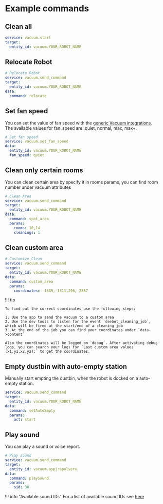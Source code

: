 # Example commands

## Clean all

```yaml
service: vacuum.start
target:
  entity_id: vacuum.YOUR_ROBOT_NAME
```

## Relocate Robot

```yaml
# Relocate Robot
service: vacuum.send_command
target:
  entity_id: vacuum.YOUR_ROBOT_NAME
data:
  command: relocate
```

## Set fan speed

You can set the value of fan speed with the [generic Vacuum integrations](https://www.home-assistant.io/integrations/vacuum/#service-vacuumset_fan_speed). The available values for fan_speed are: quiet, normal, max, max+.

```yaml
# Set fan speed
service: vacuum.set_fan_speed
data:
  entity_id: vacuum.YOUR_ROBOT_NAME
  fan_speed: quiet
```

## Clean only certain rooms

You can clean certain area by specify it in rooms params, you can find room number under vacuum attributes

```yaml
# Clean Area
service: vacuum.send_command
target:
  entity_id: vacuum.YOUR_ROBOT_NAME
data:
  command: spot_area
  params:
    rooms: 10,14
    cleanings: 1
```

## Clean custom area

```yaml
# Customize Clean
service: vacuum.send_command
target:
  entity_id: vacuum.YOUR_ROBOT_NAME
data:
  command: custom_area
  params:
    coordinates: -1339,-1511,296,-2587
```

!!! tip

    To find out the correct coordinates use the following steps:

    1. Use the app to send the vacuum to a custom area
    2. Use the dev tools to listen for the event `deebot_cleaning_job`, which will be fired at the start/end of a cleaning job
    3. At the end of the job you can find your coordinates under `data->content`

    Also the coordinates will be logged on `debug`. After activating debug logs, you can search your logs for `Last custom area values (x1,y1,x2,y2):` to get the coordinates.

## Empty dustbin with auto-empty station

Manually start empting the dustbin, when the robot is docked on a auto-empty station.

```yaml
service: vacuum.send_command
target:
  entity_id: vacuum.YOUR_ROBOT_NAME
data:
  command: setAutoEmpty
  params:
    act: start
```

## Play sound

You can play a sound or voice report.

```yaml
# Play sound
service: vacuum.send_command
target:
  entity_id: vacuum.aspirapolvere
data:
  command: playSound
  params: 
    sid: 30		
```
!!! info "Available sound IDs"
    For a list of available sound IDs see [here](https://github.com/mrbungle64/ecovacs-deebot.js/wiki/playSound#available-sound-ids)